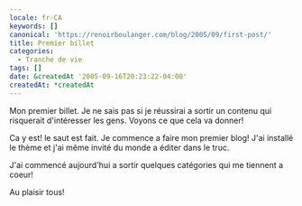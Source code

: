 ```yaml
---
locale: fr-CA
keywords: []
canonical: 'https://renoirboulanger.com/blog/2005/09/first-post/'
title: Premier billet
categories:
  - Tranche de vie
tags: []
date: &createdAt '2005-09-16T20:23:22-04:00'
createdAt: *createdAt
---
```


Mon premier billet. Je ne sais pas si je réussirai a sortir un contenu qui
risquerait d'intéresser les gens. Voyons ce que cela va donner!

Ca y est! le saut est fait. Je commence a faire mon premier blog! J'ai installé
le thème et j'ai même invité du monde a éditer dans le truc.

J'ai commencé aujourd'hui a sortir quelques catégories qui me tiennent a coeur!

Au plaisir tous!
